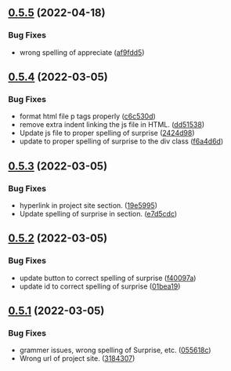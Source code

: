 ## [0.5.5](https://github.com/KendallDoesCoding/tap-for-a-surprise/compare/v0.5.4...v0.5.5) (2022-04-18)


### Bug Fixes

* wrong spelling of appreciate ([af9fdd5](https://github.com/KendallDoesCoding/tap-for-a-surprise/commit/af9fdd544e86385f240011a653f913efc05a8fbf))



## [0.5.4](https://github.com/KendallDoesCoding/tap-for-a-surprise/compare/v0.5.3...v0.5.4) (2022-03-05)


### Bug Fixes

* format html file p tags properly ([c6c530d](https://github.com/KendallDoesCoding/tap-for-a-surprise/commit/c6c530d56ed01f183bcd9c7f184e8a5117d85133))
* remove extra indent linking the js file in HTML. ([dd51538](https://github.com/KendallDoesCoding/tap-for-a-surprise/commit/dd51538604791acc73e840ed68f23b3b145ce4be))
* Update js file to proper spelling of surprise ([2424d98](https://github.com/KendallDoesCoding/tap-for-a-surprise/commit/2424d98cfd395df9942d3ac71a4dc6601386017d))
* update to proper spelling of surprise to the div class ([f6a4d6d](https://github.com/KendallDoesCoding/tap-for-a-surprise/commit/f6a4d6d3958f583a6f22a140c2a78fae1b18f0b8))



## [0.5.3](https://github.com/KendallDoesCoding/tap-for-a-surprise/compare/v0.5.2...v0.5.3) (2022-03-05)


### Bug Fixes

* hyperlink in project site section. ([19e5995](https://github.com/KendallDoesCoding/tap-for-a-surprise/commit/19e5995c6d0c9a3afe0aa64c080a8e068c342566))
* Update spelling of surprise in section. ([e7d5cdc](https://github.com/KendallDoesCoding/tap-for-a-surprise/commit/e7d5cdce11a7029fbaf75c5e81ce501590b3f9d7))



## [0.5.2](https://github.com/KendallDoesCoding/tap-for-a-surprise/compare/v0.5.1...v0.5.2) (2022-03-05)


### Bug Fixes

* update button to correct spelling of surprise ([f40097a](https://github.com/KendallDoesCoding/tap-for-a-surprise/commit/f40097ad5f92d33496a5b9abcb2bec126ec45069))
* update id to correct spelling of surprise ([01bea19](https://github.com/KendallDoesCoding/tap-for-a-surprise/commit/01bea198c7cae772bf024c2a87263cef4501a38d))



## [0.5.1](https://github.com/KendallDoesCoding/tap-for-a-surprise/compare/v0.5.0...v0.5.1) (2022-03-05)


### Bug Fixes

* grammer issues, wrong spelling of Surprise, etc. ([055618c](https://github.com/KendallDoesCoding/tap-for-a-surprise/commit/055618c704720842ad2b78cec2601c6dcc37bcb1))
* Wrong url of project site. ([3184307](https://github.com/KendallDoesCoding/tap-for-a-surprise/commit/31843079817ee091b5265834b59e788758af70e2))



